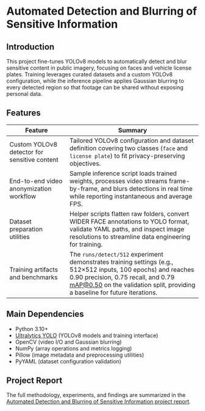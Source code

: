# Automated Detection and Blurring of Sensitive Information

## Introduction
This project fine-tunes YOLOv8 models to automatically detect and blur sensitive content in public imagery, focusing on faces and vehicle license plates. Training leverages curated datasets and a custom YOLOv8 configuration, while the inference pipeline applies Gaussian blurring to every detected region so that footage can be shared without exposing personal data.

## Features
| Feature | Summary |
|---|---|
| Custom YOLOv8 detector for sensitive content | Tailored YOLOv8 configuration and dataset definition covering two classes (`face` and `license plate`) to fit privacy-preserving objectives. |
| End-to-end video anonymization workflow | Sample inference script loads trained weights, processes video streams frame-by-frame, and blurs detections in real time while reporting instantaneous and average FPS. |
| Dataset preparation utilities | Helper scripts flatten raw folders, convert WIDER FACE annotations to YOLO format, validate YAML paths, and inspect image resolutions to streamline data engineering for training. |
| Training artifacts and benchmarks | The `runs/detect/512` experiment demonstrates training settings (e.g., 512×512 inputs, 100 epochs) and reaches 0.90 precision, 0.75 recall, and 0.79 mAP@0.50 on the validation split, providing a baseline for future iterations. |

## Main Dependencies
- Python 3.10+
- [Ultralytics YOLO](https://docs.ultralytics.com/) (YOLOv8 models and training interface)
- OpenCV (video I/O and Gaussian blurring)
- NumPy (array operations and metrics logging)
- Pillow (image metadata and preprocessing utilities)
- PyYAML (dataset configuration validation)

## Project Report
The full methodology, experiments, and findings are summarized in the [Automated Detection and Blurring of Sensitive Information project report](Automated%20Detection%20and%20Blurring%20of%20Sensitive%20Information.pdf).
